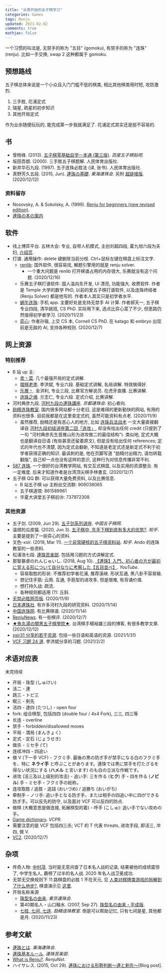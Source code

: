 ```yaml
---
title: "从零开始的五子棋学习"
categories: Games
tags: Renju
updated: 2021-02-02
comments: true
mathjax: false
---
```


一个习惯的叫法是, 无禁手的称为 "五目" (gomoku), 有禁手的称为 "连珠" (renju). 比如一手交换, swap 2 这种都属于 gomoku.

<!-- more -->

## 预想路线

五子棋总体来说是一个小众且入门门槛不低的棋类, 相比其他棋类用时短, 攻防激烈.

1. 三手胜, 花浦定式
2. 瑞星, 疏星的初步知识
3. 其他开局定式

作为业余随便玩玩的, 能完成第一步我就满足了. 花浦定式其实还是挺不容易的.

## 书

- 曾杨锋. (2013). [五子棋零基础自学一本通 (第三版)](https://shiina18.github.io/assets/docs/五子棋零基础自学一本通.pdf). *百度五子棋贴吧*.
- 坂田吾朗. (2000). 三手胜五子棋题解. 人民体育出版社.
- 新井华石九段. (1997). 五子连珠必胜法 (译, 张书). 人民体育出版社.
- 真野芳久五段. (2015, Jun). [連珠の基礎](http://tokai-renjukai.pya.jp/siryo/RenjuKiso/RenjuKiso-1-2.pdf). *東海連珠会*. 另附 [超链接版](http://tokai-renjukai.pya.jp/siryo/RenjuSiryo.html). (2020/12/12)

### 资料留存

- Nosovsky, A. & Sokolsky, A. (1999). [Renju for beginners (new revised edition)](https://renju.se/rif/nosovsky/renjuforbeginners.pdf).
- [連珠の本の案内](http://www15.plala.or.jp/ssiio/renjubook.htm)

## 软件

- 线上博弈平台. 五林大会: 专业, 自带人机模式, 主创刘超四段, 霍九旭六段为夫妇, [介绍页](http://www.5ldh.net/team.php).
- 打谱. 通用操作: delete 键删除当前分枝. Ctrl+鼠标左键在棋盘上标注文字.
    - [renlib](https://www.renju.se/renlib/): 国外软件, 很容易找, 解题引擎用的就是 renju solver. 
        - 一个重大问题是 renlib 打开棋谱占用的内存很大, 乐赛就没有这个问题. (2020/12/16)
    - 乐赛五子棋打谱软件: 国人温向东开发, UI 漂亮, 功能强大. 收费软件. 作者是 Temple 大学的数学 PhD, 以前的爱五子棋打谱软件, 以及连珠终结者 (Renju Solver) 都是他写的. 作者本人其实只是初学者水平.
    - [蜗牛连珠](https://www.wind23.com/gomokuai.html): 手机 app. 主要好处是支持无禁手 AI 计算. 作者郝天一, 五子棋专业四段, 清华姚班, CS PhD. 实际用下来, 选点比弈心菜了不少, 但思路仍然值得初学者学习. (2020/11/23)
    - [弈心](https://www.aiexp.info/pages/yixin.html): 作者孙锴, 上交 CS 本, Cornell CS PhD. 在 katago 和 embryo 出现前是无敌的 AI, 支持各种规则. (2020/12/7)

## 网上资源

### 特别推荐

- B 站 up 主:
    - [卖丶菜](https://space.bilibili.com/28742590). 几个最强开局的定式讲解.
    - [摆棋老李](https://space.bilibili.com/400842144). 李洪斌, 专业六段. 基础定式讲解, 名局讲解. 特效做得好.
    - [乐赛丶](https://space.bilibili.com/291338278/). 金洪利, 专业三段, 比赛官方解说员. 在虎牙直播. 比赛讲解.
    - [连珠之魂](https://space.bilibili.com/135341585/). 兰志仁, 专业六段. 定式介绍, 比赛讲解.
- 河村典彦九段. [河村九段の連珠講座](http://www.kyogo.org/contents/kouza.html). *京都連珠会*. 初心者向.
- [励精连珠教室](http://www.ljrenju.com/index.htm). 国内很多网站都十分老旧, 这是难得的更新勤快的网站, 有用的资料也很多. 目前我都是在这里查定式的, 虽然可能资料有点老. (2020/11/9)
    - 虽然推荐, 励精还是有恶心人的地方, 比如 [连珠兵法战术](http://www.ljrenju.com/croom/kjjj/r4.htm) 一文大量直接翻译自 [河村九段初级讲座第二回「连攻」](https://shiina18.github.io/games/2020/10/25/renju-kouza-beginner/), 却没有给出任何 credit (只提到了一句 "河村典彦先生首推山形为进攻做二的最佳结构"). 类似地, 定式大概也是翻译自日语 (有些甚至还留着原文), 但是没有给出任何 references; 定式的年代也不清楚, 因为定式会翻新, 不知道是老定式还是新定式不利于初学者获得正确的知识. 最讽刺的是, 他在页脚写道 "励精付出精力, 请勿转载翻版", 自己却一点也没有这样的意识, 这种行为对信息传播非常不利.
- [587 连珠](http://587.renju.org.tw/). 一个很好的台湾教学网站, 有交互式棋盘, 以及实用的资源整合. 有一定难度. 后来才知道作者是台湾顶尖棋手林書玄. (2020/12/7)
- 五子棋 QQ 群: 可以获得大量免费资料, 以及比赛信息.
    - B 站五子棋 up 主粉丝交流群: 906038065
    - 五子棋道馆: 861589961
    - 华夏大讲堂五子棋初⑳: 737972308

### 其他资源

- 五子剑. (2009, Jun 29). [五子剑系列讲座](http://www.wuzi8.com/xiti/HTML/1752.html). *中国五子棋网*.
- 温顺的瓜皮猫. (2020, Jun 3). [五子棋中, 先手下棋到底有多大的优势?](https://www.zhihu.com/question/267273167/answer/323472412). *知乎*. 主要是提到了一些弈心的资料.
- 叉色-xsir. (2019, Mar 11). [一个非常硬核的五子棋资料站](https://zhuanlan.zhihu.com/p/51846364). *知乎*.  Ando 的连珠教室的一些资料.
- 松浦浩七段. [連珠苦楽部](http://matsurenju.game.coocan.jp/). 包括用习题的方式讲解定式.
- 那智暴虐のれんじゅいし. (2018, Aug 10). [【連珠】入門、初心者の方が最初に覚える形について自分なりに考察した【五目並べ】](https://www.youtube.com/watch?v=J1kmzW9A95U). *YouTube*.
    - 容易取胜的形状: 不推荐初学者花浦, 推荐溪峡. 形状互通, 黑八卦不容易输.
    - 想记住手筋: 云雨. 互通, 手筋型的进攻多, 但是很难, 有背诵价值.
    - 想打持久战: 疏流.
    - 各种规则都适用 (?): 丘斜.
- [无禁必胜网页版](https://www.bytedance.ai/gomoku.html). (2020/11/9)
- [日本連珠社](https://www.renjusha.net/). 有许多河村九段的研究资料. (2020/11/14)
- [中国连珠网](http://www.rifchina.com/). 有比赛棋谱. (2020/11/14)
- [RenjuNews](http://renjunews.com/). 有一些棋评. (2020/12/7)
- [★魚丸湯の闇黑五子棋學院★](https://blog.xuite.net/jang20529659/twblog1). 台湾棋手楊裕雄三段的博客, 有很多教学文章. (2020/12/12)
- [xsir31 分享的若干资源](https://github.com/xsir317/ku10/tree/master/resources). 包括一些日语和英语的资源. (2021/1/31)
- [VCF 习题 24 道](https://kdocs.cn/l/cqe9vsPGEdUs). 李洪斌分享的习题. (2021/2/2)

## 术语对应表

未完待续

- 开局 - 珠型 (しゅけい)
- 活二 - 連
- 跳三 - トビ三
- 眠三 - 剣先
- 活四 - 達四 (たつし) - open four
- fork: 组合棋型, 包括四四 (double four / 4x4 Fork), 三三, 四三等
- 长连 - overline
- 禁手 - forbidden/disallowed moves
- 平局 - 満局 (まんきょく)
- 定式 - 定石 (じょうせき)
- 做杀 - ミセ手 (て)
- 连续冲四 - 四追い
- 做 V (下一手 VCF) - フクミ手. 最後の黒の防ぎ手が禁手になる白のフクミ手を、特に **ネライ手** と呼ぶことがあります。連珠では黒に禁手を打たざるを得ない状況にする (**ハメル** と言います) のも白の立派な作戦です。
- 进攻 (活三及以上级别的攻击) - 追い手: 三を作る (**ヒク**) 手・四を作る (**ノビル**) 手・ミセ手・フクミ手の総称。
- 连攻取胜 / 追胜 - 追詰 (おいづめ) / 追勝ち (おいがち)
- 牵制手 - ノリ手: 追い手となる防ぎ手、または相手の四追い中に四ができる防ぎ手。可以反先的防守, 以及面对 VCF 可以反四的防点.
- 做棋 (大概意思是做连接, 拓展棋型的着) - 呼手 (こしゅ): 追い手でない攻めの手。
- [Game dictionary](http://www.vcpr.cz/en/help-and-rules/game-dictionary/). *VCPR*.
- 需要注意的是 VCF 包括四三杀; VCT 的 T 代表 threats, 进攻手段, 即活三, 冲四, 做 V.
- [VC2](http://587.renju.org.tw/teach/teach023.htm). (2020/12/7)

## 杂项

- 传奇人物: [中村茂](https://www.zhihu.com/question/26880463/answer/34450158). 当时是无意间查了日本名人战的记录, 结果被他的成绩震惊了, 中学生名人, 霸榜了过半的名人战. 2020 年名人战卫冕成功.
- 无禁无交换规则下 11 路棋盘的必胜 1 不在天元, 见 [人类对棋牌类游戏的拆解到了什么地步?](https://www.zhihu.com/question/36972545/answer/69816408), 棋谱演示见 [这里](https://www.bilibili.com/video/BV1xJ41187Mh).
- 开局名称来源 
    - [珠型名の由来](http://renju.jp/db/dictionary/syukei/). *東京連珠会*.
    - 第40期名人・山口釉水. (2007, Sep 27). [珠型名の由来・平成版](http://table28.renju.info/PageVisitor/Essay/NicknameOfOpenings.php).
    - [七桂, 七间, 七连](http://www.ljrenju.com/croom/history/7g7j7l.htm). *励精连珠教室*. 倒是可以帮助记忆, 只有七间是星, 其他都是月. (2020/11/23)

## 参考文献

- [連珠とは](http://tokai-renjukai.pya.jp/info/Renju.html). *東海連珠会*.
- [連珠基本ルール](http://matsurenju.game.coocan.jp/kihon_rule.htm). *連珠苦楽部*.
- [What is Renju?](https://www.renju.net/study/rules.php). *RenjuNet*.
- ハイサレス. (2015, Oct 29). [連珠における形勢判断～連と剣先～](http://haisaresu.blog.fc2.com/blog-entry-97.html)[Blog post].
